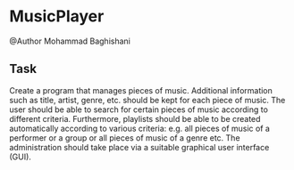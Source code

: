 # MusicPlayer
@Author Mohammad Baghishani
## Task
Create a program that manages pieces of music.
Additional information such as title, artist, genre, etc. should be kept for each piece of music.
The user should be able to search for certain pieces of music according to different criteria.
Furthermore, playlists should be able to be created automatically according to various criteria:
e.g. all pieces of music of a performer or a group or all pieces of music of a genre etc.
The administration should take place via a suitable graphical user interface (GUI).
